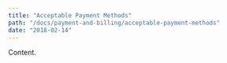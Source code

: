 ```yaml
---
title: "Acceptable Payment Methods"
path: "/docs/payment-and-billing/acceptable-payment-methods"
date: "2018-02-14"
---
```


Content.

